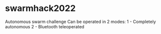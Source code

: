# swarmhack2022
Autonomous swarm challenge
Can be operated in 2 modes: 
   1 - Completely autonomous 
   2 - Bluetooth teleoperated 
